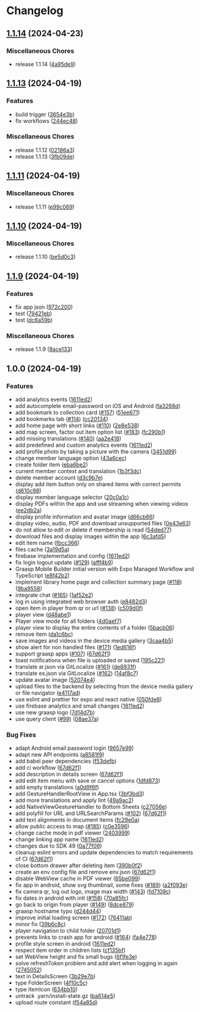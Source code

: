 # Changelog

## [1.1.14](https://github.com/graasp/graasp-mobile-builder/compare/v1.1.13...v1.1.14) (2024-04-23)


### Miscellaneous Chores

* release 1.1.14 ([4a95de9](https://github.com/graasp/graasp-mobile-builder/commit/4a95de9a77c0f3f1142a4ff6bbc9a64fb19992d7))

## [1.1.13](https://github.com/graasp/graasp-mobile-builder/compare/v1.1.11...v1.1.13) (2024-04-19)


### Features

* build trigger ([3654e3b](https://github.com/graasp/graasp-mobile-builder/commit/3654e3b7cd0d65176ba43963b97dcf304d838afe))
* fix workflows ([244ec48](https://github.com/graasp/graasp-mobile-builder/commit/244ec482590382e2bf0243cfa7bec96cb9d65887))


### Miscellaneous Chores

* release 1.1.12 ([02186a3](https://github.com/graasp/graasp-mobile-builder/commit/02186a3ebf5a95c04b16dee7c6ef177a36739c11))
* release 1.1.13 ([3fb09de](https://github.com/graasp/graasp-mobile-builder/commit/3fb09dee1b30fff74f4ea705a31fd86ec6bbd8da))

## [1.1.11](https://github.com/graasp/graasp-mobile-builder/compare/v1.1.10...v1.1.11) (2024-04-19)


### Miscellaneous Chores

* release 1.1.11 ([e99c069](https://github.com/graasp/graasp-mobile-builder/commit/e99c069bd258cae2a24da11c85e1cc4e8a60398c))

## [1.1.10](https://github.com/graasp/graasp-mobile-builder/compare/v1.1.9...v1.1.10) (2024-04-19)


### Miscellaneous Chores

* release 1.1.10 ([be5d0c3](https://github.com/graasp/graasp-mobile-builder/commit/be5d0c317af64e92feaec2fb1c26476f9fef86af))

## [1.1.9](https://github.com/graasp/graasp-mobile-builder/compare/v1.0.0...v1.1.9) (2024-04-19)


### Features

* fix app json ([972c200](https://github.com/graasp/graasp-mobile-builder/commit/972c200dcf0f4195a78884983341216bcc26b61e))
* test ([79421eb](https://github.com/graasp/graasp-mobile-builder/commit/79421eb6354e6829b5ff8474955148193461e65a))
* test ([dc6a59b](https://github.com/graasp/graasp-mobile-builder/commit/dc6a59b5cae2f82884a3a39faac9432d4bf95936))


### Miscellaneous Chores

* release 1.1.9 ([8ace133](https://github.com/graasp/graasp-mobile-builder/commit/8ace13351678c6be56ca0b211fed5fe7d28dc365))

## 1.0.0 (2024-04-19)


### Features

* add analytics events ([1611ed2](https://github.com/graasp/graasp-mobile-builder/commit/1611ed2429b5d19778a46c809d9ea082093e8455))
* add autocomplete email-password on iOS and Android ([fa3268d](https://github.com/graasp/graasp-mobile-builder/commit/fa3268df0e937749924e35968bb423746d0c529e))
* add bookmark to collection card ([#157](https://github.com/graasp/graasp-mobile-builder/issues/157)) ([51ee671](https://github.com/graasp/graasp-mobile-builder/commit/51ee671448483da4a542bb27ff1722ad58ce8cde))
* add bookmarks tab ([#114](https://github.com/graasp/graasp-mobile-builder/issues/114)) ([cc20134](https://github.com/graasp/graasp-mobile-builder/commit/cc2013435a71af9e519d45e71e6d8251229dacb5))
* add home page with short links ([#110](https://github.com/graasp/graasp-mobile-builder/issues/110)) ([2e8e538](https://github.com/graasp/graasp-mobile-builder/commit/2e8e5380b2eb76336b867beb029920807c7a7eed))
* add map screen, factor out item option list ([#183](https://github.com/graasp/graasp-mobile-builder/issues/183)) ([fc290b1](https://github.com/graasp/graasp-mobile-builder/commit/fc290b1dfaacf09df9dcaac6bcc6a0319bfa855f))
* add missing translations ([#140](https://github.com/graasp/graasp-mobile-builder/issues/140)) ([aa2e418](https://github.com/graasp/graasp-mobile-builder/commit/aa2e4184ecf61aecaffbcce2f753aa4e7e39bcd8))
* add predefined and custom analytics events ([1611ed2](https://github.com/graasp/graasp-mobile-builder/commit/1611ed2429b5d19778a46c809d9ea082093e8455))
* add profile photo by taking a picture with the camera ([3451d99](https://github.com/graasp/graasp-mobile-builder/commit/3451d999cec3dcd2f204c59865e7bf2e7e6e8efb))
* change member language option ([43a6cec](https://github.com/graasp/graasp-mobile-builder/commit/43a6cec74db749f0568c4bd7b37fc94122ff0ffe))
* create folder item ([eba6be2](https://github.com/graasp/graasp-mobile-builder/commit/eba6be209d2a4339fe9c3be2e74e704ed8b82cd0))
* current member context and translation ([1b3f3dc](https://github.com/graasp/graasp-mobile-builder/commit/1b3f3dc26d3a764c1256c7bbbb30cb53486d5f0b))
* delete member account ([d3c9b7e](https://github.com/graasp/graasp-mobile-builder/commit/d3c9b7ec58383cee075c00cabf67afdc59a5ddea))
* display add item button only on shared items with correct permits ([d610c98](https://github.com/graasp/graasp-mobile-builder/commit/d610c98b3c1c2fd91160b34047cd1bd81dd84b70))
* display member language selector ([20c0a1c](https://github.com/graasp/graasp-mobile-builder/commit/20c0a1c017ea32f39afc46a0de0d52f3489c4be2))
* display PDFs within the app and use streaming when viewing videos ([ee2db2a](https://github.com/graasp/graasp-mobile-builder/commit/ee2db2a642518a0727ec34afcd4e9c857f6edcad))
* display profile information and avatar image ([d66cb66](https://github.com/graasp/graasp-mobile-builder/commit/d66cb6699fcbc0408c157a20b0ca11aa65e20671))
* display video, audio, PDF and download unsupported files ([0e43e63](https://github.com/graasp/graasp-mobile-builder/commit/0e43e63125e00a94d0e1e82c724d2e61fb22ab62))
* do not allow to edit or delete if membership is read ([54ded77](https://github.com/graasp/graasp-mobile-builder/commit/54ded77ada8a0d7f4fdd09ffed4dbb82937e12a8))
* download files and display images within the app ([6c3afd5](https://github.com/graasp/graasp-mobile-builder/commit/6c3afd59143f067f2e125de88d22e23b16011588))
* edit item name ([fbcc366](https://github.com/graasp/graasp-mobile-builder/commit/fbcc36625c44fa6ae926ec07163ef51f41b1ee5b))
* files cache ([3a19d5a](https://github.com/graasp/graasp-mobile-builder/commit/3a19d5a566320252609263941c07eadbc91bc5ed))
* firebase implementation and config ([1611ed2](https://github.com/graasp/graasp-mobile-builder/commit/1611ed2429b5d19778a46c809d9ea082093e8455))
* fix login logout update ([#129](https://github.com/graasp/graasp-mobile-builder/issues/129)) ([afff4b9](https://github.com/graasp/graasp-mobile-builder/commit/afff4b97693f5a68fa007a4e85cb3e7e6d67806c))
* Graasp Mobile Builder initial version with Expo Managed Workflow and TypeScript ([e8f42b2](https://github.com/graasp/graasp-mobile-builder/commit/e8f42b2df39addc3933c4b72cac56c818992696a))
* implement library home page and collection summary page ([#118](https://github.com/graasp/graasp-mobile-builder/issues/118)) ([9ba9558](https://github.com/graasp/graasp-mobile-builder/commit/9ba95587e2728e42e3002c650df6696bb7c0adc8))
* integrate chat ([#165](https://github.com/graasp/graasp-mobile-builder/issues/165)) ([1af52e2](https://github.com/graasp/graasp-mobile-builder/commit/1af52e2a9c8e30773c981f7c6a7b4c789f4aaa6e))
* log in using integrated web browser auth ([e8482d3](https://github.com/graasp/graasp-mobile-builder/commit/e8482d3b33f0afa004b7eaeb01f3ea771b78ad79))
* open item in player from qr or url ([#138](https://github.com/graasp/graasp-mobile-builder/issues/138)) ([c509d0f](https://github.com/graasp/graasp-mobile-builder/commit/c509d0f3d0dab66ead759fa4b591dd8b38e21f9e))
* player view ([d48abe1](https://github.com/graasp/graasp-mobile-builder/commit/d48abe1a3666ee71303b17cae17ad9f46449438e))
* Player view mode for all folders ([4d0aef7](https://github.com/graasp/graasp-mobile-builder/commit/4d0aef7d967b26ab6e5e5d0f3b4ae0b533f14d10))
* player view to display the entire contents of a folder ([5bacb06](https://github.com/graasp/graasp-mobile-builder/commit/5bacb0651c49cf3e3ccf3ad035afc2622e6a30b4))
* remove item ([da1c6bc](https://github.com/graasp/graasp-mobile-builder/commit/da1c6bc0aff1dd0c7f3304d8bb6e558919b8aa51))
* save images and videos in the device media gallery ([3caa4b5](https://github.com/graasp/graasp-mobile-builder/commit/3caa4b5a6fc5158afb13fdbb2afec94644ba77f7))
* show alert for non handled files ([#171](https://github.com/graasp/graasp-mobile-builder/issues/171)) ([1ed616f](https://github.com/graasp/graasp-mobile-builder/commit/1ed616f911f7edac5efa2ed17805317891eeacff))
* support graasp apps ([#107](https://github.com/graasp/graasp-mobile-builder/issues/107)) ([67d62f1](https://github.com/graasp/graasp-mobile-builder/commit/67d62f137ddc395db9010c0dcf1a4735bddd9f4a))
* toast notifications when file is uploaded or saved ([195c221](https://github.com/graasp/graasp-mobile-builder/commit/195c22187d6dbb55ef28cea2e6b42ad647a217b6))
* translate ar.json via GitLocalize ([#161](https://github.com/graasp/graasp-mobile-builder/issues/161)) ([de8931f](https://github.com/graasp/graasp-mobile-builder/commit/de8931fa209fea9a7ff8d30e8c930e91adc65592))
* translate es.json via GitLocalize ([#162](https://github.com/graasp/graasp-mobile-builder/issues/162)) ([14af8c7](https://github.com/graasp/graasp-mobile-builder/commit/14af8c7cd8c7ccec2201d7b2701891557e97c03f))
* update avatar image ([52074e4](https://github.com/graasp/graasp-mobile-builder/commit/52074e4e02e421eebd0f22b2ee71ce46b784e8f9))
* upload files to the backend by selecting from the device media gallery or file navigator ([e4117ad](https://github.com/graasp/graasp-mobile-builder/commit/e4117adc2f8a65aae3574dfdd6bf5ea1dbed6ff8))
* use eslint and prettier for expo and react native ([050fde8](https://github.com/graasp/graasp-mobile-builder/commit/050fde8c2099893f80c16501502be6291646f55d))
* use firebase analytics and small changes ([1611ed2](https://github.com/graasp/graasp-mobile-builder/commit/1611ed2429b5d19778a46c809d9ea082093e8455))
* use new graasp logo ([7d14d7b](https://github.com/graasp/graasp-mobile-builder/commit/7d14d7ba12cf284f9e131e1ff0b13f008d5e8dda))
* use query client ([#99](https://github.com/graasp/graasp-mobile-builder/issues/99)) ([08ae37a](https://github.com/graasp/graasp-mobile-builder/commit/08ae37a02898d40c4e5d9606b66ac0334b06ebca))


### Bug Fixes

* adapt Android email password login ([9657e99](https://github.com/graasp/graasp-mobile-builder/commit/9657e99fc73d97f49668f2a3817c8c5e4e3f36de))
* adapt new API endpoints ([a8581f9](https://github.com/graasp/graasp-mobile-builder/commit/a8581f929b9a92260f3a9f61f230d805415a85b1))
* add babel peer dependencies ([f53defb](https://github.com/graasp/graasp-mobile-builder/commit/f53defba6843589508e4134d37c514f041230bcb))
* add ci workflow ([67d62f1](https://github.com/graasp/graasp-mobile-builder/commit/67d62f137ddc395db9010c0dcf1a4735bddd9f4a))
* add description in details screen ([67d62f1](https://github.com/graasp/graasp-mobile-builder/commit/67d62f137ddc395db9010c0dcf1a4735bddd9f4a))
* add edit item menu with save or cancel options ([1dfd873](https://github.com/graasp/graasp-mobile-builder/commit/1dfd873ff1a0f5300cfbdcb774103d7a4dac3757))
* add empty translations ([a0d9f6f](https://github.com/graasp/graasp-mobile-builder/commit/a0d9f6fb89e128826b18e468a520fd777c6fc76d))
* add GestureHandlerRootView in App.tsx ([3bf3bd3](https://github.com/graasp/graasp-mobile-builder/commit/3bf3bd3137cc99c7d467d92e2269297e8b355bb7))
* add more translations and apply lint ([49a9ac2](https://github.com/graasp/graasp-mobile-builder/commit/49a9ac2ba8843a1c06710b9a953fc67643eb6940))
* add NativeViewGestureHandler to Bottom Sheets ([c27056e](https://github.com/graasp/graasp-mobile-builder/commit/c27056e534747613d5ec4a8f9a416fb12614457f))
* add polyfill for URL and URLSearchParams ([#102](https://github.com/graasp/graasp-mobile-builder/issues/102)) ([67d62f1](https://github.com/graasp/graasp-mobile-builder/commit/67d62f137ddc395db9010c0dcf1a4735bddd9f4a))
* add text alignments in document items ([fc29e0a](https://github.com/graasp/graasp-mobile-builder/commit/fc29e0a2d8c7343577ead7fec6b67903fc4e054d))
* allow public access to map ([#185](https://github.com/graasp/graasp-mobile-builder/issues/185)) ([c0e3596](https://github.com/graasp/graasp-mobile-builder/commit/c0e3596159b2badfd8e31bb7dddac182bcfc6a06))
* change cache mode in pdf viewer ([2403999](https://github.com/graasp/graasp-mobile-builder/commit/24039993a6134a57baa6dd4d826884cfdf873da4))
* change linking app name ([1611ed2](https://github.com/graasp/graasp-mobile-builder/commit/1611ed2429b5d19778a46c809d9ea082093e8455))
* changes due to SDK 49 ([0a77f09](https://github.com/graasp/graasp-mobile-builder/commit/0a77f09551f8b35282980abe8c94b9a2ac116c42))
* cleanup eslint errors and update dependencies to match requirements of CI ([67d62f1](https://github.com/graasp/graasp-mobile-builder/commit/67d62f137ddc395db9010c0dcf1a4735bddd9f4a))
* close bottom drawer after deleting item ([390b0f2](https://github.com/graasp/graasp-mobile-builder/commit/390b0f28259070e5e93888cdabca98c5ec12c556))
* create an env config file and remove env.json ([67d62f1](https://github.com/graasp/graasp-mobile-builder/commit/67d62f137ddc395db9010c0dcf1a4735bddd9f4a))
* disable WebView cache in PDF viewer ([65be099](https://github.com/graasp/graasp-mobile-builder/commit/65be099ad86e99651a79f989659d8e23c854656a))
* fix app in android, show svg thumbnail, some fixes ([#189](https://github.com/graasp/graasp-mobile-builder/issues/189)) ([a2f093e](https://github.com/graasp/graasp-mobile-builder/commit/a2f093e78652c180b585cc7a3910166a75cacafc))
* fix camera qr, log out logo, image max width ([#143](https://github.com/graasp/graasp-mobile-builder/issues/143)) ([fd7109c](https://github.com/graasp/graasp-mobile-builder/commit/fd7109c302318ab7b4cf9e3d89cf1ccaaf6ef539))
* fix dates in android with intl ([#158](https://github.com/graasp/graasp-mobile-builder/issues/158)) ([70a85fc](https://github.com/graasp/graasp-mobile-builder/commit/70a85fc326f1194b59c61599f6c3b8751f60aec2))
* go back to origin from player ([#149](https://github.com/graasp/graasp-mobile-builder/issues/149)) ([8dce879](https://github.com/graasp/graasp-mobile-builder/commit/8dce879fc67d8111c5b9584e884d01e24fdb76e4))
* graasp hostname typo ([d244d44](https://github.com/graasp/graasp-mobile-builder/commit/d244d447be69909bd1cc233419975a916184ad28))
* improve initial loading screen ([#172](https://github.com/graasp/graasp-mobile-builder/issues/172)) ([76411ab](https://github.com/graasp/graasp-mobile-builder/commit/76411aba71843fe2558c89f2cd487568aec0dde1))
* minor fix ([39b6c8c](https://github.com/graasp/graasp-mobile-builder/commit/39b6c8c56b19876c90fb7ea31a212775c4232f92))
* player navigation to child folder ([20701d1](https://github.com/graasp/graasp-mobile-builder/commit/20701d1939620e0ab9a5271257dc6d0e8cb66433))
* prevents links to crash app for android ([#164](https://github.com/graasp/graasp-mobile-builder/issues/164)) ([fa4e778](https://github.com/graasp/graasp-mobile-builder/commit/fa4e7781ec8f8fc266ea1e61447d1595a48914db))
* profile style screen in android ([1611ed2](https://github.com/graasp/graasp-mobile-builder/commit/1611ed2429b5d19778a46c809d9ea082093e8455))
* respect item order in children lists ([cf135bf](https://github.com/graasp/graasp-mobile-builder/commit/cf135bf565d526ae1825ff775e7f0264e5c638b8))
* set WebView height and fix small bugs ([6f1fe3e](https://github.com/graasp/graasp-mobile-builder/commit/6f1fe3ef6ee3bd80d72ba30ded31016c932a4b3f))
* solve refreshToken problem and add alert when logging in again ([2745052](https://github.com/graasp/graasp-mobile-builder/commit/27450526777ac6cd090f7ce4e4fa73403a02489b))
* text in DetailsScreen ([3b29e7b](https://github.com/graasp/graasp-mobile-builder/commit/3b29e7b5d624d91cf7b7433b12ac9872ba1fda5e))
* type FolderScreen ([4f10c5c](https://github.com/graasp/graasp-mobile-builder/commit/4f10c5cb6b5cd7d5dc86e159f4b604c6c7061668))
* type ItemIcon ([634bb10](https://github.com/graasp/graasp-mobile-builder/commit/634bb101663f6a3d3f331c1111fbcf3475ded526))
* untrack .yarn/install-state.gz ([ba614e5](https://github.com/graasp/graasp-mobile-builder/commit/ba614e58860220683620e2ce9cdad6d2378b4952))
* upload route constant ([f54a85d](https://github.com/graasp/graasp-mobile-builder/commit/f54a85d265e9cca9d9649faa7dd25aafc40fbf53))
